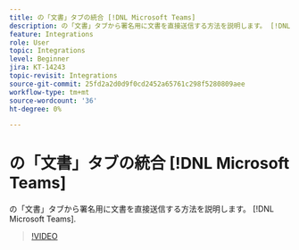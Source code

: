 ```yaml
---
title: の「文書」タブの統合 [!DNL Microsoft Teams]
description: の「文書」タブから署名用に文書を直接送信する方法を説明します。 [!DNL Microsoft Teams]
feature: Integrations
role: User
topic: Integrations
level: Beginner
jira: KT-14243
topic-revisit: Integrations
source-git-commit: 25fd2a2d0d9f0cd2452a65761c298f5280809aee
workflow-type: tm+mt
source-wordcount: '36'
ht-degree: 0%

---
```


# の「文書」タブの統合 [!DNL Microsoft Teams]

の「文書」タブから署名用に文書を直接送信する方法を説明します。 [!DNL Microsoft Teams].

>[!VIDEO](https://video.tv.adobe.com/v/3425477?quality=12&learn=on&hidetitle=true)

